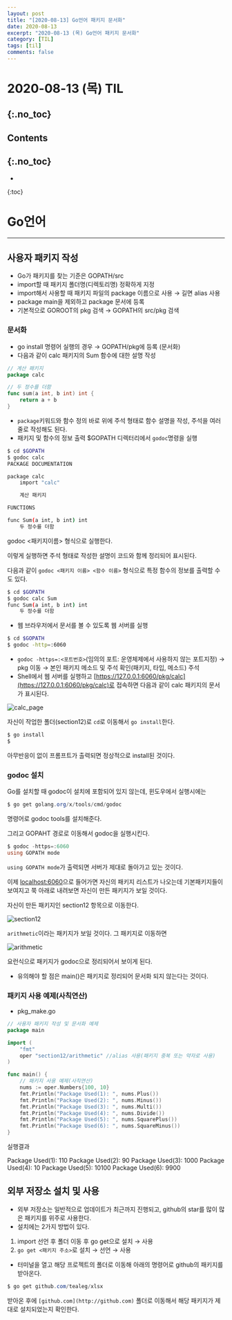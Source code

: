 ```yaml
---
layout: post
title: "[2020-08-13] Go언어 패키지 문서화"
date: 2020-08-13
excerpt: "2020-08-13 (목) Go언어 패키지 문서화"
category: [TIL]
tags: [til]
comments: false
---
```


# 2020-08-13 (목) TIL
{:.no_toc}
---
## Contents
{:.no_toc}
---
* 
{:toc}
# Go언어

---

## 사용자 패키지 작성

- Go가 패키지를 찾는 기준은 GOPATH/src
- import할 때 패키지 폴더명(디렉토리명) 정확하게 지정
- import해서 사용할 때 패키지 파일의 package 이름으로 사용 → 길면 alias 사용
- package main을 제외하고 package 문서에 등록
- 기본적으로 GOROOT의 pkg 검색 → GOPATH의 src/pkg 검색

### 문서화

- go install  명령어 실행의 경우 → GOPATH/pkg에 등록 (문서화)
- 다음과 같이 calc 패키지의 Sum 함수에 대한 설명 작성

```go
// 계산 패키지
package calc

// 두 정수를 더함
func sum(a int, b int) int {
	return a + b
}
```

- `package`키워드와 함수 정의 바로 위에 주석 형태로 함수 설명을 작성, 주석을 여러 줄로 작성해도 된다.
- 패키지 및 함수의 정보 출력 $GOPATH 디렉터리에서 `godoc`명령을 실행

```bash
$ cd $GOPATH
$ godoc calc
PACKAGE DOCUMENTATION

package calc
    import "calc"

    계산 패키지

FUNCTIONS

func Sum(a int, b int) int
    두 정수를 더함
```

godoc <패키지이름> 형식으로 실행한다.

이렇게 실행하면 주석 형태로 작성한 설명이 코드와 함께 정리되어 표시된다.

다음과 같이 `godoc <패키지 이름> <함수 이름>` 형식으로 특정 함수의 정보를 출력할 수도 있다.

```bash
$ cd $GOPATH
$ godoc calc Sum
func Sum(a int, b int) int
    두 정수를 더함
```

- 웹 브라우저에서 문서를 볼 수 있도록 웹 서버를 실행

```bash
$ cd $GOPATH
$ godoc -http=:6060
```

- `godoc -https=:<포트번호>`(임의의 포트: 운영체제에서 사용하지 않는 포트지정) → pkg 이동 → 본인 패키지 메소드 및 주석 확인(패키지, 타입, 메소드) 주석
- Shell에서 웹 서버를 실행하고 [https://127.0.0.1:6060/pkg/calc](https://127.0.0.1:6060/pkg/calc)로 접속하면 다음과 같이 calc 패키지의 문서가 표시된다.

![calc_page](https://user-images.githubusercontent.com/40714505/90744486-f5214d80-e30a-11ea-8c19-4ba6ccddba25.png)

자신이 작업한 폴더(section12)로 `cd`로 이동해서 `go install`한다.

```powershell
$ go install
$
```

아무반응이 없이 프롬프트가 출력되면 정상적으로 install된 것이다.

### godoc 설치

Go를 설치할 때 godoc이 설치에 포함되어 있지 않는데, 윈도우에서 실행시에는

```powershell
$ go get golang.org/x/tools/cmd/godoc
```

명령어로 godoc tools를 설치해준다.

그리고 GOPAHT 경로로 이동해서 godoc을 실행시킨다.

```powershell
$ godoc -https=:6060
using GOPATH mode
```

`using GOPATH mode`가 출력되면 서버가 제대로 돌아가고 있는 것이다.

이제 [localhost:6060](http://localhost:6060)으로 들어가면 자신의 패키지 리스트가 나오는데 기본패키지들이 보여지고 쭉 아래로 내려보면 자신이 만든 패키지가 보일 것이다.

자신이 만든 패키지인 section12 항목으로 이동한다.

![section12](https://user-images.githubusercontent.com/40714505/90744544-f9e60180-e30a-11ea-9c9c-d5a1413a0a92.png)

`arithmetic`이라는 패키지가 보일 것이다. 그 패키지로 이동하면

![arithmetic](https://user-images.githubusercontent.com/40714505/90744606-feaab580-e30a-11ea-9b1b-f46a610ece1b.png)


요런식으로 패키지가 godoc으로 정리되어서 보이게 된다.

- 유의해야 할 점은 main()은 패키지로 정리되어 문서화 되지 않는다는 것이다.

### 패키지 사용 예제(사칙연산)

- pkg_make.go

```go
// 사용자 패키지 작성 및 문서화 예제
package main

import (
	"fmt"
	oper "section12/arithmetic" //alias 사용(패키지 중복 또는 약자로 사용)
)

func main() {
	// 패키지 사용 예제(사칙연산)
	nums := oper.Numbers{100, 10}
	fmt.Println("Package Used(1): ", nums.Plus())
	fmt.Println("Package Used(2): ", nums.Minus())
	fmt.Println("Package Used(3): ", nums.Multi())
	fmt.Println("Package Used(4): ", nums.Divide())
	fmt.Println("Package Used(5): ", nums.SquarePlus())
	fmt.Println("Package Used(6): ", nums.SquareMinus())
}
```

실행결과

Package Used(1):  110
Package Used(2):  90
Package Used(3):  1000
Package Used(4):  10
Package Used(5):  10100
Package Used(6):  9900

## 외부 저장소 설치 및 사용

- 외부 저장소는 일반적으로 업데이트가 최근까지 진행되고, github의 star를 많이 많은 패키지를 위주로 사용한다.
- 설치에는 2가지 방법이 있다.
1. import 선언 후 폴더 이동 후 go get으로 설치 → 사용
2. `go get <패키지 주소>`로 설치 → 선언 → 사용
- 터미널을 열고 해당 프로젝트의 폴더로 이동해 아래의 명령어로 github의 패키지를 받아온다.

```powershell
$ go get github.com/tealeg/xlsx
```

받아온 후에 `[github.com](http://github.com)` 폴더로 이동해서 해당 패키지가 제대로 설치되었는지 확인한다.